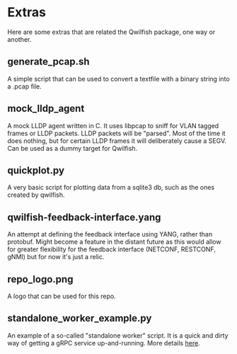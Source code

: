 # Extras
Here are some extras that are related the Qwilfish package, one way or another.

## generate\_pcap.sh
A simple script that can be used to convert a textfile with a binary string
into a .pcap file.

## mock\_lldp\_agent
A mock LLDP agent written in C. It uses libpcap to sniff for VLAN tagged frames
or LLDP packets. LLDP packets will be "parsed". Most of the time it does
nothing, but for certain LLDP frames it will deliberately cause a SEGV.
Can be used as a dummy target for Qwilfish.

## quickplot.py
A very basic script for plotting data from a sqlite3 db, such as the ones
created by qwilfish.

## qwilfish-feedback-interface.yang
An attempt at defining the feedback interface using YANG, rather than protobuf.
Might become a feature in the distant future as this would allow for greater
flexibility for the feedback interface (NETCONF, RESTCONF, gNMI) but for now
it's just a relic.

## repo\_logo.png
A logo that can be used for this repo.

## standalone\_worker\_example.py
An example of a so-called "standalone worker" script. It is a quick and dirty
way of getting a gRPC service up-and-running.
More details [here](../README.md#qwilfish-service).
